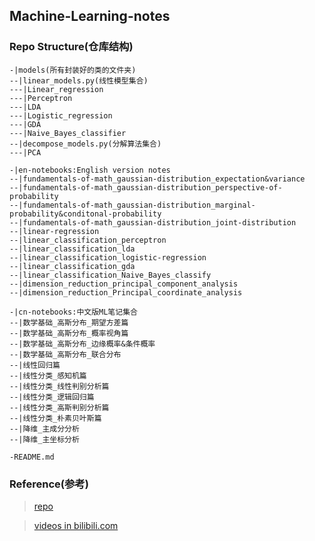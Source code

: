 ## Machine-Learning-notes

### Repo Structure(仓库结构)
```
-|models(所有封装好的类的文件夹)
--|linear_models.py(线性模型集合)
---|Linear_regression
---|Perceptron
---|LDA
---|Logistic_regression
---|GDA
---|Naive_Bayes_classifier
--|decompose_models.py(分解算法集合)
---|PCA

-|en-notebooks:English version notes
--|fundamentals-of-math_gaussian-distribution_expectation&variance
--|fundamentals-of-math_gaussian-distribution_perspective-of-probability
--|fundamentals-of-math_gaussian-distribution_marginal-probability&conditonal-probability
--|fundamentals-of-math_gaussian-distribution_joint-distribution
--|linear-regression
--|linear_classification_perceptron
--|linear_classification_lda
--|linear_classification_logistic-regression
--|linear_classification_gda
--|linear_classification_Naive_Bayes_classify
--|dimension_reduction_principal_component_analysis
--|dimension_reduction_Principal_coordinate_analysis

-|cn-notebooks:中文版ML笔记集合
--|数学基础_高斯分布_期望方差篇
--|数学基础_高斯分布_概率视角篇
--|数学基础_高斯分布_边缘概率&条件概率
--|数学基础_高斯分布_联合分布
--|线性回归篇
--|线性分类_感知机篇
--|线性分类_线性判别分析篇
--|线性分类_逻辑回归篇
--|线性分类_高斯判别分析篇
--|线性分类_朴素贝叶斯篇
--|降维_主成分分析
--|降维_主坐标分析

-README.md
```

### Reference(参考)
> [repo](https://github.com/zhulei227/ML_Notes)

> [videos in bilibili.com](https://www.bilibili.com/video/BV1aE411o7qd)
